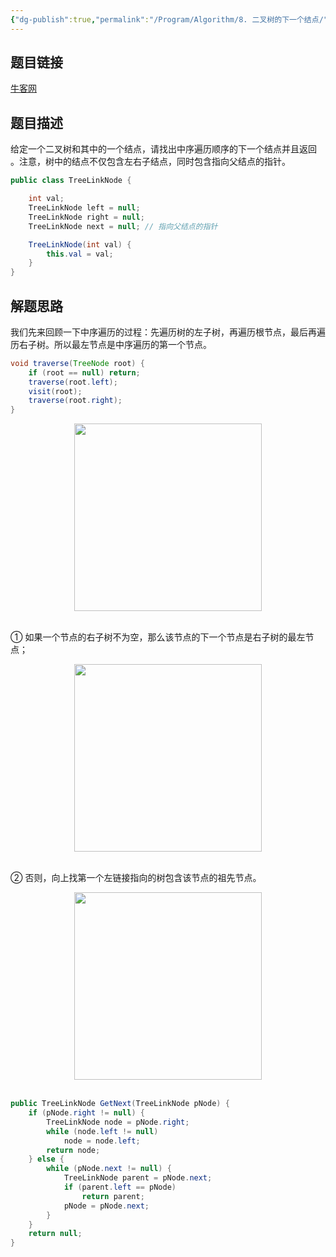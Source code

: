 ```yaml
---
{"dg-publish":true,"permalink":"/Program/Algorithm/8. 二叉树的下一个结点/","noteIcon":"","created":"2025-03-06T21:28:25.963+08:00"}
---
```



## 题目链接

[牛客网](https://www.nowcoder.com/practice/9023a0c988684a53960365b889ceaf5e?tpId=13&tqId=11210&tPage=1&rp=1&ru=/ta/coding-interviews&qru=/ta/coding-interviews/question-ranking&from=cyc_github)

## 题目描述

给定一个二叉树和其中的一个结点，请找出中序遍历顺序的下一个结点并且返回 。注意，树中的结点不仅包含左右子结点，同时包含指向父结点的指针。

```java
public class TreeLinkNode {

    int val;
    TreeLinkNode left = null;
    TreeLinkNode right = null;
    TreeLinkNode next = null; // 指向父结点的指针

    TreeLinkNode(int val) {
        this.val = val;
    }
}
```

## 解题思路

我们先来回顾一下中序遍历的过程：先遍历树的左子树，再遍历根节点，最后再遍历右子树。所以最左节点是中序遍历的第一个节点。

```java
void traverse(TreeNode root) {
    if (root == null) return;
    traverse(root.left);
    visit(root);
    traverse(root.right);
}
```

<div align="center"> <img src="https://cs-notes-1256109796.cos.ap-guangzhou.myqcloud.com/ad5cc8fc-d59b-45ce-8899-63a18320d97e.gif" width="300px"/> </div><br>



① 如果一个节点的右子树不为空，那么该节点的下一个节点是右子树的最左节点；

<div align="center"> <img src="https://cs-notes-1256109796.cos.ap-guangzhou.myqcloud.com/7008dc2b-6f13-4174-a516-28b2d75b0152.gif" width="300px"/> </div><br>

② 否则，向上找第一个左链接指向的树包含该节点的祖先节点。

<div align="center"> <img src="https://cs-notes-1256109796.cos.ap-guangzhou.myqcloud.com/094e3ac8-e080-4e94-9f0a-64c25abc695e.gif" width="300px"/> </div><br>

```java
public TreeLinkNode GetNext(TreeLinkNode pNode) {
    if (pNode.right != null) {
        TreeLinkNode node = pNode.right;
        while (node.left != null)
            node = node.left;
        return node;
    } else {
        while (pNode.next != null) {
            TreeLinkNode parent = pNode.next;
            if (parent.left == pNode)
                return parent;
            pNode = pNode.next;
        }
    }
    return null;
}
```
